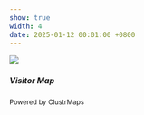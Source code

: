 ```yaml
---
show: true
width: 4
date: 2025-01-12 00:01:00 +0800
---
```

<div>
  <div class="text-center p-3">
    <a href="https://clustrmaps.com/site/1bxyz" title="Visit tracker">
      <img src="//clustrmaps.com/map_v2.png?d=ONh7a5xGhag0Mo80dCvWdUDsuPxZpS_J27jUFhr4IfI&cl=ffffff" style="max-width: 100%; height: auto;" />
    </a>
  </div>
  <div class="card-body">
    <h5 class="card-title">Visitor Map</h5>
    <p class="card-text"><small>Powered by ClustrMaps</small></p>
  </div>
</div>